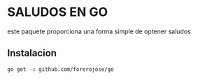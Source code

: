 # SALUDOS EN GO

este paquete proporciona una forma simple de optener saludos

## Instalacion

```bash
go get -u github.com/forerojose/go
```


